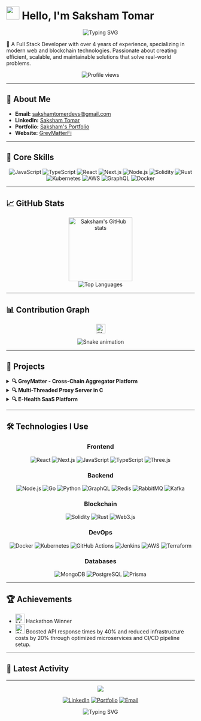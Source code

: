 # <img src="https://raw.githubusercontent.com/Tarikul-Islam-Anik/Animated-Fluent-Emojis/master/Emojis/Hand%20gestures/Waving%20Hand.png" width="35" height="35"> Hello, I'm Saksham Tomar

<div align="center">
  <img src="https://readme-typing-svg.herokuapp.com?font=Fira+Code&pause=1000&color=58A6FF&center=true&vCenter=true&random=false&width=435&lines=Full+Stack+Developer;Blockchain+Enthusiast;DevOps+Engineer;Problem+Solver" alt="Typing SVG" />
</div>

🚀 A Full Stack Developer with over 4 years of experience, specializing in modern web and blockchain technologies. Passionate about creating efficient, scalable, and maintainable solutions that solve real-world problems.

<div align="center">
  <img src="https://komarev.com/ghpvc/?username=saksham-tomer&style=flat-square&color=blue" alt="Profile views"/>
</div>

---

## 💼 About Me

- **Email:** sakshamtomerdevs@gmail.com
- **LinkedIn:** [Saksham Tomar](https://www.linkedin.com/in/saksham-tomar-8090b22b7/)
- **Portfolio:** [Saksham's Portfolio](https://port-one-brown.vercel.app/)
- **Website:** [GreyMatterFi](https://greymatterfi.tech)

---

## 🔧 Core Skills

<div align="center">
  
![JavaScript](https://img.shields.io/badge/-JavaScript-F7DF1E?style=for-the-badge&logo=javascript&logoColor=black&labelColor=F7DF1E)
![TypeScript](https://img.shields.io/badge/-TypeScript-3178C6?style=for-the-badge&logo=typescript&logoColor=white&labelColor=3178C6)
![React](https://img.shields.io/badge/-React-61DAFB?style=for-the-badge&logo=react&logoColor=black&labelColor=61DAFB)
![Next.js](https://img.shields.io/badge/-Next.js-000000?style=for-the-badge&logo=nextdotjs&logoColor=white&labelColor=000000)
![Node.js](https://img.shields.io/badge/-Node.js-339933?style=for-the-badge&logo=nodedotjs&logoColor=white&labelColor=339933)
![Solidity](https://img.shields.io/badge/-Solidity-363636?style=for-the-badge&logo=solidity&logoColor=white&labelColor=363636)
![Rust](https://img.shields.io/badge/-Rust-000000?style=for-the-badge&logo=rust&logoColor=white&labelColor=000000)
![Kubernetes](https://img.shields.io/badge/-Kubernetes-326CE5?style=for-the-badge&logo=kubernetes&logoColor=white&labelColor=326CE5)
![AWS](https://img.shields.io/badge/-AWS-232F3E?style=for-the-badge&logo=amazonaws&logoColor=white&labelColor=232F3E)
![GraphQL](https://img.shields.io/badge/-GraphQL-E10098?style=for-the-badge&logo=graphql&logoColor=white&labelColor=E10098)
![Docker](https://img.shields.io/badge/-Docker-2496ED?style=for-the-badge&logo=docker&logoColor=white&labelColor=2496ED)

</div>

---

## 📈 GitHub Stats

<div align="center">
  <img src="https://github-readme-stats.vercel.app/api?username=saksham-tomer&show_icons=true&theme=radical" alt="Saksham's GitHub stats" height="170px" />
</div>

<div align="center">
  <img src="https://github-readme-stats.vercel.app/api/top-langs/?username=saksham-tomer&layout=compact&theme=radical" alt="Top Languages" />
</div>

---

## 📊 Contribution Graph

<div align="center">
  <img src="https://raw.githubusercontent.com/Tarikul-Islam-Anik/Animated-Fluent-Emojis/master/Emojis/Activities/Chart%20Increasing.png" width="25" height="25" alt="Chart" /> 
  
  ![Snake animation](https://github.com/saksham-tomer/saksham-tomer/blob/output/github-contribution-grid-snake-dark.svg)
</div>

---

## 🌟 Projects

<details>
  <summary><b>🔍 GreyMatter - Cross-Chain Aggregator Platform</b></summary>
  <br/>
  <p>A cross-chain aggregator platform using Wormhole for token bridging and DeFi protocol integration. GreyMatter retrieves yield farming data from DeFiLlama and other sources, providing an AI chatbot interface for an enhanced user experience.</p>
  <p><b>Technologies:</b> Web3.js, React, Node.js, Solidity</p>
  <a href="https://github.com/saksham-tomer/greymatter">View Repository</a>
</details>

<details>
  <summary><b>🔍 Multi-Threaded Proxy Server in C</b></summary>
  <br/>
  <p>Developed a highly efficient, multi-threaded proxy server with an LRU caching mechanism, utilizing pthreads for handling concurrent requests. Achieved a 40% improvement in response times and 30% reduction in data inconsistencies with mutexes and semaphores.</p>
  <p><b>Technologies:</b> C, pthreads, Systems Programming</p>
  <a href="https://github.com/saksham-tomer/proxyServerMultiThreaded">View Repository</a>
</details>

<details>
  <summary><b>🔍 E-Health SaaS Platform</b></summary>
  <br/>
  <p>An e-health app developed for SRMS Hospital, built with Next.js and WebRTC for online consultations. Deployed with Docker and Kubernetes for scalability, using Redis for message queuing and Kafka for real-time notifications.</p>
  <p><b>Technologies:</b> Next.js, WebRTC, Docker, Kubernetes, Redis, Kafka</p>
</details>

---

## 🛠️ Technologies I Use

<div align="center">
  
### Frontend
![React](https://img.shields.io/badge/-React-61DAFB?style=flat-square&logo=react&logoColor=black)
![Next.js](https://img.shields.io/badge/-Next.js-000000?style=flat-square&logo=nextdotjs&logoColor=white)
![JavaScript](https://img.shields.io/badge/-JavaScript-F7DF1E?style=flat-square&logo=javascript&logoColor=black)
![TypeScript](https://img.shields.io/badge/-TypeScript-3178C6?style=flat-square&logo=typescript&logoColor=white)
![Three.js](https://img.shields.io/badge/-Three.js-000000?style=flat-square&logo=threedotjs&logoColor=white)

### Backend
![Node.js](https://img.shields.io/badge/-Node.js-339933?style=flat-square&logo=nodedotjs&logoColor=white)
![Go](https://img.shields.io/badge/-Go-00ADD8?style=flat-square&logo=go&logoColor=white)
![Python](https://img.shields.io/badge/-Python-3776AB?style=flat-square&logo=python&logoColor=white)
![GraphQL](https://img.shields.io/badge/-GraphQL-E10098?style=flat-square&logo=graphql&logoColor=white)
![Redis](https://img.shields.io/badge/-Redis-DC382D?style=flat-square&logo=redis&logoColor=white)
![RabbitMQ](https://img.shields.io/badge/-RabbitMQ-FF6600?style=flat-square&logo=rabbitmq&logoColor=white)
![Kafka](https://img.shields.io/badge/-Kafka-231F20?style=flat-square&logo=apachekafka&logoColor=white)

### Blockchain
![Solidity](https://img.shields.io/badge/-Solidity-363636?style=flat-square&logo=solidity&logoColor=white)
![Rust](https://img.shields.io/badge/-Rust-000000?style=flat-square&logo=rust&logoColor=white)
![Web3.js](https://img.shields.io/badge/-Web3.js-F16822?style=flat-square&logo=web3dotjs&logoColor=white)

### DevOps
![Docker](https://img.shields.io/badge/-Docker-2496ED?style=flat-square&logo=docker&logoColor=white)
![Kubernetes](https://img.shields.io/badge/-Kubernetes-326CE5?style=flat-square&logo=kubernetes&logoColor=white)
![GitHub Actions](https://img.shields.io/badge/-GitHub_Actions-2088FF?style=flat-square&logo=githubactions&logoColor=white)
![Jenkins](https://img.shields.io/badge/-Jenkins-D24939?style=flat-square&logo=jenkins&logoColor=white)
![AWS](https://img.shields.io/badge/-AWS-232F3E?style=flat-square&logo=amazonaws&logoColor=white)
![Terraform](https://img.shields.io/badge/-Terraform-7B42BC?style=flat-square&logo=terraform&logoColor=white)

### Databases
![MongoDB](https://img.shields.io/badge/-MongoDB-47A248?style=flat-square&logo=mongodb&logoColor=white)
![PostgreSQL](https://img.shields.io/badge/-PostgreSQL-4169E1?style=flat-square&logo=postgresql&logoColor=white)
![Prisma](https://img.shields.io/badge/-Prisma-2D3748?style=flat-square&logo=prisma&logoColor=white)
  
</div>

---

## 🏆 Achievements

- <img src="https://raw.githubusercontent.com/Tarikul-Islam-Anik/Animated-Fluent-Emojis/master/Emojis/Objects/1st%20Place%20Medal.png" width="25" height="25" alt="Medal"> Hackathon Winner
- <img src="https://raw.githubusercontent.com/Tarikul-Islam-Anik/Animated-Fluent-Emojis/master/Emojis/Objects/Chart%20Increasing.png" width="25" height="25" alt="Chart"> Boosted API response times by 40% and reduced infrastructure costs by 20% through optimized microservices and CI/CD pipeline setup.

---

## 🔄 Latest Activity

<!-- GITHUB_ACTIVITY starts -->
<!-- Will be filled by GitHub Actions -->
<!-- GITHUB_ACTIVITY ends -->

---

<div align="center">
  <img src="https://capsule-render.vercel.app/api?type=waving&color=gradient&height=100&section=footer&animation=twinkling"/>
</div>

<div align="center">
  
  [![LinkedIn](https://img.shields.io/badge/LinkedIn-0077B5?style=for-the-badge&logo=linkedin&logoColor=white)](https://www.linkedin.com/in/saksham-tomar-8090b22b7/)
  [![Portfolio](https://img.shields.io/badge/Portfolio-000000?style=for-the-badge&logo=About.me&logoColor=white)](https://port-one-brown.vercel.app/)
  [![Email](https://img.shields.io/badge/Email-D14836?style=for-the-badge&logo=gmail&logoColor=white)](mailto:sakshamtomerdevs@gmail.com)
  
</div>

<div align="center">
  <img src="https://readme-typing-svg.herokuapp.com?font=Fira+Code&pause=1000&color=58A6FF&center=true&vCenter=true&width=500&lines=Let's+connect+and+build+something+amazing!" alt="Typing SVG" />
</div>
